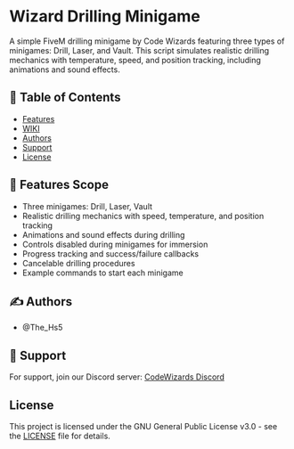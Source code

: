 # Wizard Drilling Minigame

A simple FiveM drilling minigame by Code Wizards featuring three types of minigames: Drill, Laser, and Vault. This script simulates realistic drilling mechanics with temperature, speed, and position tracking, including animations and sound effects.

## 📝 Table of Contents

- [Features](#feature_scope)
- [WIKI](https://code-wizards.gitbook.io/codewizards/drilling-system/)
- [Authors](#authors)
- [Support](#support)
- [License](#license)

## 🚀 Features Scope <a name = "feature_scope"></a>

- Three minigames: Drill, Laser, Vault
- Realistic drilling mechanics with speed, temperature, and position tracking
- Animations and sound effects during drilling
- Controls disabled during minigames for immersion
- Progress tracking and success/failure callbacks
- Cancelable drilling procedures
- Example commands to start each minigame

## ✍️ Authors <a name = "authors"></a>

- @The_Hs5

## 🤝 Support <a name = "support"></a>

For support, join our Discord server: [CodeWizards Discord](https://discord.gg/ZBvacHyczY)

## License <a name = "license"></a>

This project is licensed under the GNU General Public License v3.0 - see the [LICENSE](LICENSE) file for details.

